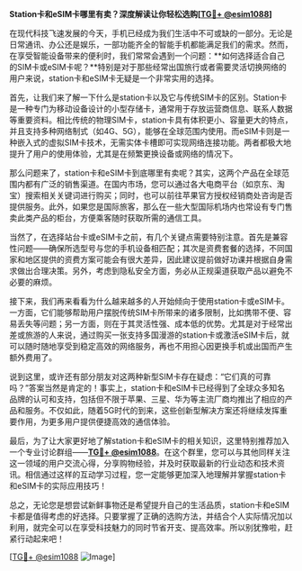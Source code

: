 **Station卡和eSIM卡哪里有卖？深度解读让你轻松选购[[TG💪+ @esim1088](https://t.me/s/esim1088)]**

在现代科技飞速发展的今天，手机已经成为我们生活中不可或缺的一部分。无论是日常通讯、办公还是娱乐，一部功能齐全的智能手机都能满足我们的需求。然而，在享受智能设备带来的便利时，我们常常会遇到一个问题：**如何选择适合自己的SIM卡或eSIM卡呢？**特别是对于那些经常出国旅行或者需要灵活切换网络的用户来说，station卡和eSIM卡无疑是一个非常实用的选择。

首先，让我们来了解一下什么是station卡以及它与传统SIM卡的区别。Station卡是一种专门为移动设备设计的小型存储卡，通常用于存放运营商信息、联系人数据等重要资料。相比传统的物理SIM卡，station卡具有体积更小、容量更大的特点，并且支持多种网络制式（如4G、5G），能够在全球范围内使用。而eSIM卡则是一种嵌入式的虚拟SIM卡技术，无需实体卡槽即可实现网络连接功能。两者都极大地提升了用户的使用体验，尤其是在频繁更换设备或网络的情况下。

那么问题来了，station卡和eSIM卡到底哪里有卖呢？其实，这两个产品在全球范围内都有广泛的销售渠道。在国内市场，您可以通过各大电商平台（如京东、淘宝）搜索相关关键词进行购买；同时，也可以前往苹果官方授权经销商处咨询是否提供服务。此外，如果您是国际旅客，那么在一些大型国际机场内也常设有专门售卖此类产品的柜台，方便乘客随时获取所需的通信工具。

当然了，在选择站台卡或eSIM卡之前，有几个关键点需要特别注意。首先是兼容性问题——确保所选型号与您的手机设备相匹配；其次是资费套餐的选择，不同国家和地区提供的资费方案可能会有很大差异，因此建议提前做好功课并根据自身需求做出合理决策。另外，考虑到隐私安全方面，务必从正规渠道获取产品以避免不必要的麻烦。

接下来，我们再来看看为什么越来越多的人开始倾向于使用station卡或eSIM卡。一方面，它们能够帮助用户摆脱传统SIM卡所带来的诸多限制，比如携带不便、容易丢失等问题；另一方面，则在于其灵活性强、成本低的优势。尤其是对于经常出差或旅游的人来说，通过购买一张支持多国漫游的station卡或激活eSIM卡后，就可以随时随地享受到稳定高效的网络服务，再也不用担心因更换手机或出国而产生额外费用了。

说到这里，或许还有部分朋友对这两种新型SIM卡存在疑虑：“它们真的可靠吗？”答案当然是肯定的！事实上，station卡和eSIM卡已经得到了全球众多知名品牌的认可和支持，包括但不限于苹果、三星、华为等主流厂商均推出了相应的产品和服务。不仅如此，随着5G时代的到来，这些创新型解决方案还将继续发挥重要作用，为更多用户提供便捷高效的通信体验。

最后，为了让大家更好地了解station卡和eSIM卡的相关知识，这里特别推荐加入一个专业讨论群组——**[TG💪+ @esim1088](https://t.me/s/esim1088)**。在这个群里，您可以与其他同样关注这一领域的用户交流心得，分享购物经验，并及时获取最新的行业动态和技术资讯。相信通过这样的互动学习过程，您一定能够更加深入地理解并掌握station卡和eSIM卡的实际应用技巧！

总之，无论您是想尝试新鲜事物还是希望提升自己的生活品质，station卡和eSIM卡都是值得考虑的好选择。只要掌握了正确的选购方法，并结合个人实际情况加以利用，就完全可以在享受科技魅力的同时节省开支、提高效率。所以别犹豫啦，赶紧行动起来吧！

[[TG💪+ @esim1088](https://t.me/s/esim1088) ![Image](https://i.postimg.cc/4NQfJmqS/Snipaste-2025-05-13-00-14-12.png)]